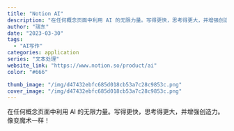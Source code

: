 ```yaml
---
title: "Notion AI"
description: "在任何概念页面中利用 AI 的无限力量。写得更快，思考得更大，并增强创造力。像变魔术一样！"
author: "瑞东"
date: "2023-03-30"
tags:
  - "AI写作"
categories: application
series: "文本处理"
website_link: "https://www.notion.so/product/ai"
color: "#666"

thumb_image: "/img/d47432ebfc685d018cb53a7c28c9853c.png"
cover_image: "/img/d47432ebfc685d018cb53a7c28c9853c.png"
---
```


在任何概念页面中利用 AI 的无限力量。写得更快，思考得更大，并增强创造力。像变魔术一样！